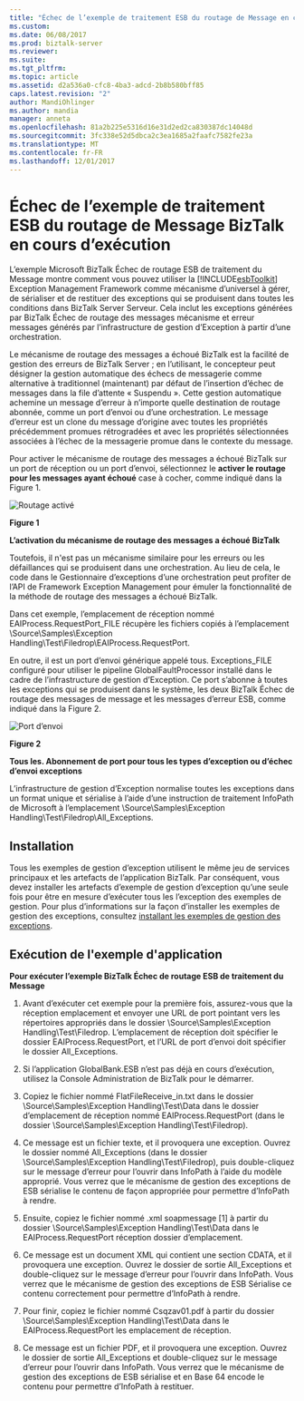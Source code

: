 ```yaml
---
title: "Échec de l’exemple de traitement ESB du routage de Message en cours d’exécution BizTalk | Documents Microsoft"
ms.custom: 
ms.date: 06/08/2017
ms.prod: biztalk-server
ms.reviewer: 
ms.suite: 
ms.tgt_pltfrm: 
ms.topic: article
ms.assetid: d2a536a0-cfc8-4ba3-adcd-2b8b580bff85
caps.latest.revision: "2"
author: MandiOhlinger
ms.author: mandia
manager: anneta
ms.openlocfilehash: 81a2b225e5316d16e31d2ed2ca830387dc14048d
ms.sourcegitcommit: 3fc338e52d5dbca2c3ea1685a2faafc7582fe23a
ms.translationtype: MT
ms.contentlocale: fr-FR
ms.lasthandoff: 12/01/2017
---
```

# <a name="running-the-biztalk-failed-message-routing-esb-processing-sample"></a>Échec de l’exemple de traitement ESB du routage de Message BizTalk en cours d’exécution
L’exemple Microsoft BizTalk Échec de routage ESB de traitement du Message montre comment vous pouvez utiliser la [!INCLUDE[esbToolkit](../includes/esbtoolkit-md.md)] Exception Management Framework comme mécanisme d’universel à gérer, de sérialiser et de restituer des exceptions qui se produisent dans toutes les conditions dans BizTalk Server Serveur. Cela inclut les exceptions générées par BizTalk Échec de routage des messages mécanisme et erreur messages générés par l’infrastructure de gestion d’Exception à partir d’une orchestration.  
  
 Le mécanisme de routage des messages a échoué BizTalk est la facilité de gestion des erreurs de BizTalk Server ; en l’utilisant, le concepteur peut désigner la gestion automatique des échecs de messagerie comme alternative à traditionnel (maintenant) par défaut de l’insertion d’échec de messages dans la file d’attente « Suspendu ». Cette gestion automatique achemine un message d’erreur à n’importe quelle destination de routage abonnée, comme un port d’envoi ou d’une orchestration. Le message d’erreur est un clone du message d’origine avec toutes les propriétés précédemment promues rétrogradées et avec les propriétés sélectionnées associées à l’échec de la messagerie promue dans le contexte du message.  
  
 Pour activer le mécanisme de routage des messages a échoué BizTalk sur un port de réception ou un port d’envoi, sélectionnez le **activer le routage pour les messages ayant échoué** case à cocher, comme indiqué dans la Figure 1.  
  
 ![Routage activé](../esb-toolkit/media/ch6-enabledrouting.gif "§ 6-EnabledRouting")  
  
 **Figure 1**  
  
 **L’activation du mécanisme de routage des messages a échoué BizTalk**  
  
 Toutefois, il n'est pas un mécanisme similaire pour les erreurs ou les défaillances qui se produisent dans une orchestration. Au lieu de cela, le code dans le Gestionnaire d’exceptions d’une orchestration peut profiter de l’API de Framework Exception Management pour émuler la fonctionnalité de la méthode de routage des messages a échoué BizTalk.  
  
 Dans cet exemple, l’emplacement de réception nommé EAIProcess.RequestPort_FILE récupère les fichiers copiés à l’emplacement \Source\Samples\Exception Handling\Test\Filedrop\EAIProcess.RequestPort.  
  
 En outre, il est un port d’envoi générique appelé tous. Exceptions_FILE configuré pour utiliser le pipeline GlobalFaultProcessor installé dans le cadre de l’infrastructure de gestion d’Exception. Ce port s’abonne à toutes les exceptions qui se produisent dans le système, les deux BizTalk Échec de routage des messages de message et les messages d’erreur ESB, comme indiqué dans la Figure 2.  
  
 ![Port d’envoi](../esb-toolkit/media/ch6-sendport.gif "§ 6-ports d’envoi")  
  
 **Figure 2**  
  
 **Tous les. Abonnement de port pour tous les types d’exception ou d’échec d’envoi exceptions**  
  
 L’infrastructure de gestion d’Exception normalise toutes les exceptions dans un format unique et sérialise à l’aide d’une instruction de traitement InfoPath de Microsoft à l’emplacement \Source\Samples\Exception Handling\Test\Filedrop\All_Exceptions.  
  
## <a name="installation"></a>Installation  
 Tous les exemples de gestion d’exception utilisent le même jeu de services principaux et les artefacts de l’application BizTalk. Par conséquent, vous devez installer les artefacts d’exemple de gestion d’exception qu’une seule fois pour être en mesure d’exécuter tous les l’exception des exemples de gestion. Pour plus d’informations sur la façon d’installer les exemples de gestion des exceptions, consultez [installant les exemples de gestion des exceptions](../esb-toolkit/installing-the-exception-management-samples.md).  
  
## <a name="running-the-sample-application"></a>Exécution de l'exemple d'application  
 **Pour exécuter l’exemple BizTalk Échec de routage ESB de traitement du Message**  
  
1.  Avant d’exécuter cet exemple pour la première fois, assurez-vous que la réception emplacement et envoyer une URL de port pointant vers les répertoires appropriés dans le dossier \Source\Samples\Exception Handling\Test\Filedrop. L’emplacement de réception doit spécifier le dossier EAIProcess.RequestPort, et l’URL de port d’envoi doit spécifier le dossier All_Exceptions.  
  
2.  Si l’application GlobalBank.ESB n’est pas déjà en cours d’exécution, utilisez la Console Administration de BizTalk pour le démarrer.  
  
3.  Copiez le fichier nommé FlatFileReceive_in.txt dans le dossier \Source\Samples\Exception Handling\Test\Data dans le dossier d’emplacement de réception nommé EAIProcess.RequestPort (dans le dossier \Source\Samples\Exception Handling\Test\Filedrop).  
  
4.  Ce message est un fichier texte, et il provoquera une exception. Ouvrez le dossier nommé All_Exceptions (dans le dossier \Source\Samples\Exception Handling\Test\Filedrop), puis double-cliquez sur le message d’erreur pour l’ouvrir dans InfoPath à l’aide du modèle approprié. Vous verrez que le mécanisme de gestion des exceptions de ESB sérialise le contenu de façon appropriée pour permettre d’InfoPath à rendre.  
  
5.  Ensuite, copiez le fichier nommé .xml soapmessage [1] à partir du dossier \Source\Samples\Exception Handling\Test\Data dans le EAIProcess.RequestPort réception dossier d’emplacement.  
  
6.  Ce message est un document XML qui contient une section CDATA, et il provoquera une exception. Ouvrez le dossier de sortie All_Exceptions et double-cliquez sur le message d’erreur pour l’ouvrir dans InfoPath. Vous verrez que le mécanisme de gestion des exceptions de ESB Sérialise ce contenu correctement pour permettre d’InfoPath à rendre.  
  
7.  Pour finir, copiez le fichier nommé Csqzav01.pdf à partir du dossier \Source\Samples\Exception Handling\Test\Data dans le EAIProcess.RequestPort les emplacement de réception.  
  
8.  Ce message est un fichier PDF, et il provoquera une exception. Ouvrez le dossier de sortie All_Exceptions et double-cliquez sur le message d’erreur pour l’ouvrir dans InfoPath. Vous verrez que le mécanisme de gestion des exceptions de ESB sérialise et en Base 64 encode le contenu pour permettre d’InfoPath à restituer.